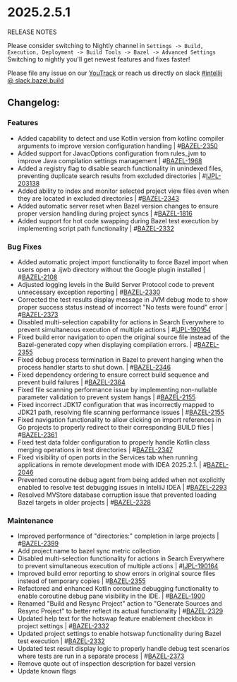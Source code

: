 <!DOCTYPE html> <html lang="en"> <head> <meta charset="UTF-8"> <title>Bazel Plugin 2025.2.5.1</title></head> <body><h1>2025.2.5.1</h1> <p>RELEASE NOTES</p> <p>Please consider switching to Nightly channel in <code>Settings -> Build, Execution, Deployment -> Build Tools -> Bazel -> Advanced Settings</code><br> Switching to nightly you'll get newest features and fixes faster!</p> <p>Please file any issue on our <a href="https://youtrack.jetbrains.com/issues/BAZEL">YouTrack</a> or reach us directly on slack <a href="https://bazelbuild.slack.com/archives/C025SBYFC4E">#intellij @ slack.bazel.build</a></p> <h2>Changelog:</h2> <h3>Features</h3> <ul> <li>Added capability to detect and use Kotlin version from kotlinc compiler arguments to improve version configuration handling | #<a href="https://youtrack.jetbrains.com/issue/BAZEL-2350">BAZEL-2350</a></li> <li>Added support for JavacOptions configuration from rules_jvm to improve Java compilation settings management | #<a href="https://youtrack.jetbrains.com/issue/BAZEL-1968">BAZEL-1968</a></li> <li>Added a registry flag to disable search functionality in unindexed files, preventing duplicate search results from excluded directories | #<a href="https://youtrack.jetbrains.com/issue/IJPL-203138">IJPL-203138</a></li> <li>Added ability to index and monitor selected project view files even when they are located in excluded directories | #<a href="https://youtrack.jetbrains.com/issue/BAZEL-2343">BAZEL-2343</a></li> <li>Added automatic server reset when Bazel version changes to ensure proper version handling during project syncs | #<a href="https://youtrack.jetbrains.com/issue/BAZEL-1816">BAZEL-1816</a></li> <li>Added support for hot code swapping during Bazel test execution by implementing script path functionality | #<a href="https://youtrack.jetbrains.com/issue/BAZEL-2332">BAZEL-2332</a></li> </ul> <h3>Bug Fixes</h3> <ul> <li>Added automatic project import functionality to force Bazel import when users open a .ijwb directory without the Google plugin installed | #<a href="https://youtrack.jetbrains.com/issue/BAZEL-2108">BAZEL-2108</a></li> <li>Adjusted logging levels in the Build Server Protocol code to prevent unnecessary exception reporting | #<a href="https://youtrack.jetbrains.com/issue/BAZEL-2330">BAZEL-2330</a></li> <li>Corrected the test results display message in JVM debug mode to show proper success status instead of incorrect "No tests were found" error | #<a href="https://youtrack.jetbrains.com/issue/BAZEL-2373">BAZEL-2373</a></li> <li>Disabled multi-selection capability for actions in Search Everywhere to prevent simultaneous execution of multiple actions | #<a href="https://youtrack.jetbrains.com/issue/IJPL-190164">IJPL-190164</a></li> <li>Fixed build error navigation to open the original source file instead of the Bazel-generated copy when displaying compilation errors. | #<a href="https://youtrack.jetbrains.com/issue/BAZEL-2355">BAZEL-2355</a></li> <li>Fixed debug process termination in Bazel to prevent hanging when the process handler starts to shut down. | #<a href="https://youtrack.jetbrains.com/issue/BAZEL-2346">BAZEL-2346</a></li> <li>Fixed dependency ordering to ensure correct build sequence and prevent build failures | #<a href="https://youtrack.jetbrains.com/issue/BAZEL-2364">BAZEL-2364</a></li> <li>Fixed file scanning performance issue by implementing non-nullable parameter validation to prevent system hangs | #<a href="https://youtrack.jetbrains.com/issue/BAZEL-2155">BAZEL-2155</a></li> <li>Fixed incorrect JDK17 configuration that was incorrectly mapped to JDK21 path, resolving file scanning performance issues | #<a href="https://youtrack.jetbrains.com/issue/BAZEL-2155">BAZEL-2155</a></li> <li>Fixed navigation functionality to allow clicking on import references in Go projects to properly redirect to their corresponding BUILD files | #<a href="https://youtrack.jetbrains.com/issue/BAZEL-2361">BAZEL-2361</a></li> <li>Fixed test data folder configuration to properly handle Kotlin class merging operations in test directories | #<a href="https://youtrack.jetbrains.com/issue/BAZEL-2347">BAZEL-2347</a></li> <li>Fixed visibility of open ports in the Services tab when running applications in remote development mode with IDEA 2025.2.1. | #<a href="https://youtrack.jetbrains.com/issue/BAZEL-2046">BAZEL-2046</a></li> <li>Prevented coroutine debug agent from being added when not explicitly enabled to resolve test debugging issues in IntelliJ IDEA | #<a href="https://youtrack.jetbrains.com/issue/BAZEL-2293">BAZEL-2293</a></li> <li>Resolved MVStore database corruption issue that prevented loading Bazel targets in older projects | #<a href="https://youtrack.jetbrains.com/issue/BAZEL-2328">BAZEL-2328</a></li> </ul> <h3>Maintenance</h3> <ul> <li>Improved performance of "directories:" completion in large projects | #<a href="https://youtrack.jetbrains.com/issue/BAZEL-2399">BAZEL-2399</a></li> <li>Add project name to bazel sync metric collection</li> <li>Disabled multi-selection functionality for actions in Search Everywhere to prevent simultaneous execution of multiple actions | #<a href="https://youtrack.jetbrains.com/issue/IJPL-190164">IJPL-190164</a></li> <li>Improved build error reporting to show errors in original source files instead of temporary copies | #<a href="https://youtrack.jetbrains.com/issue/BAZEL-2355">BAZEL-2355</a></li> <li>Refactored and enhanced Kotlin coroutine debugging functionality to enable coroutine debug pane visibility in the IDE. | #<a href="https://youtrack.jetbrains.com/issue/BAZEL-1900">BAZEL-1900</a></li> <li>Renamed "Build and Resync Project" action to "Generate Sources and Resync Project" to better reflect its actual functionality | #<a href="https://youtrack.jetbrains.com/issue/BAZEL-2329">BAZEL-2329</a></li> <li>Updated help text for the hotswap feature enablement checkbox in project settings | #<a href="https://youtrack.jetbrains.com/issue/BAZEL-2332">BAZEL-2332</a></li> <li>Updated project settings to enable hotswap functionality during Bazel test execution | #<a href="https://youtrack.jetbrains.com/issue/BAZEL-2332">BAZEL-2332</a></li> <li>Updated test result display logic to properly handle debug test scenarios where tests are run in a separate process | #<a href="https://youtrack.jetbrains.com/issue/BAZEL-2373">BAZEL-2373</a></li> <li>Remove quote out of inspection description for bazel version</li> <li>Update known flags</li> </ul> </body> </html>